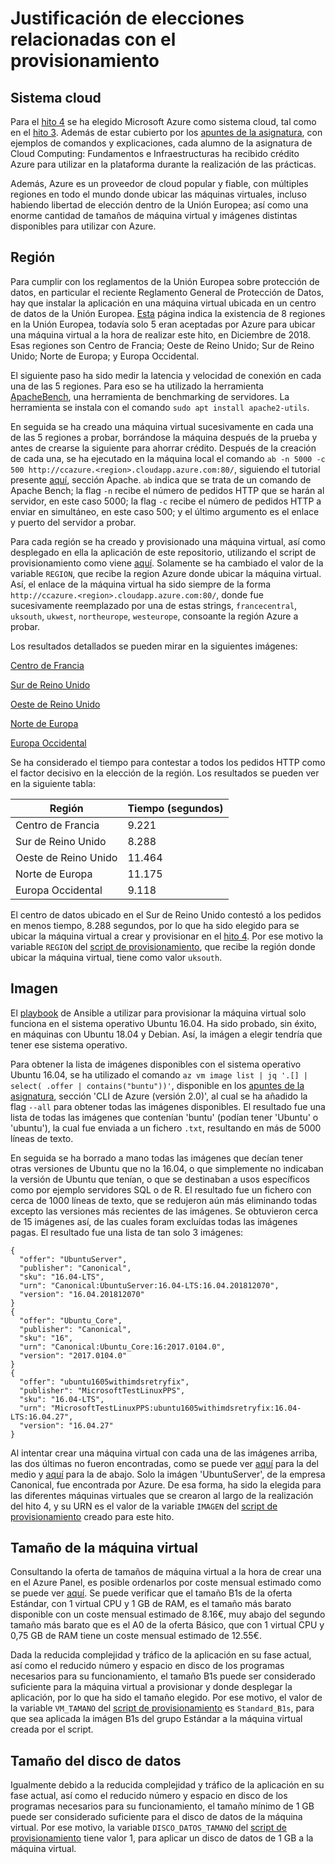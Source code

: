 # Justificación de elecciones relacionadas con el provisionamiento

## Sistema cloud

Para el [hito 4](https://github.com/migueldgoncalves/CCproj_1819/milestone/4) se ha elegido Microsoft Azure como sistema cloud, tal como en el [hito 3](https://github.com/migueldgoncalves/CCproj_1819/milestone/3). Además de estar cubierto por los [apuntes de la asignatura](http://jj.github.io/CC/documentos/temas/Automatizando_cloud), con ejemplos de comandos y explicaciones, cada alumno de la asignatura de Cloud Computing: Fundamentos e Infraestructuras ha recibido crédito Azure para utilizar en la plataforma durante la realización de las prácticas.

Además, Azure es un proveedor de cloud popular y fiable, con múltiples regiones en todo el mundo donde ubicar las máquinas virtuales, incluso habiendo libertad de elección dentro de la Unión Europea; así como una enorme cantidad de tamaños de máquina virtual y imágenes distintas disponibles para utilizar con Azure.

## Región

Para cumplir con los reglamentos de la Unión Europea sobre protección de datos, en particular el reciente Reglamento General de Protección de Datos, hay que instalar la aplicación en una máquina virtual ubicada en un centro de datos de la Unión Europea. [Esta](https://azure.microsoft.com/es-es/global-infrastructure/regions/) página indica la existencia de 8 regiones en la Unión Europea, todavía solo 5 eran aceptadas por Azure para ubicar una máquina virtual a la hora de realizar este hito, en Diciembre de 2018. Esas regiones son Centro de Francia; Oeste de Reino Unido; Sur de Reino Unido; Norte de Europa; y Europa Occidental.

El siguiente paso ha sido medir la latencia y velocidad de conexión en cada una de las 5 regiones. Para eso se ha utilizado la herramienta [ApacheBench](https://httpd.apache.org/docs/2.4/programs/ab.html), una herramienta de benchmarking de servidores. La herramienta se instala con el comando `sudo apt install apache2-utils`.

En seguida se ha creado una máquina virtual sucesivamente en cada una de las 5 regiones a probar, borrándose la máquina después de la prueba y antes de crearse la siguiente para ahorrar crédito. Después de la creación de cada una, se ha ejecutado en la máquina local el comando `ab -n 5000 -c 500 http://ccazure.<region>.cloudapp.azure.com:80/`, siguiendo el tutorial presente [aquí](https://geekflare.com/web-performance-benchmark/), sección Apache. `ab` indica que se trata de un comando de Apache Bench; la flag `-n` recibe el número de pedidos HTTP que se harán al servidor, en este caso 5000; la flag `-c` recibe el número de pedidos HTTP a enviar en simultáneo, en este caso 500; y el último argumento es el enlace y puerto del servidor a probar.

Para cada región se ha creado y provisionado una máquina virtual, así como desplegado en ella la aplicación de este repositorio, utilizando el script de provisionamiento como viene [aquí](https://github.com/migueldgoncalves/CCproj_1819/blob/master/acopio.sh). Solamente se ha cambiado el valor de la variable `REGION`, que recibe la region Azure donde ubicar la máquina virtual. Así, el enlace de la máquina virtual ha sido siempre de la forma `http://ccazure.<region>.cloudapp.azure.com:80/`, donde <region> fue sucesivamente reemplazado por una de estas strings, `francecentral`, `uksouth`, `ukwest`, `northeurope`, `westeurope`, consoante la región Azure a probar.

Los resultados detallados se pueden mirar en la siguientes imágenes:

[Centro de Francia](https://github.com/migueldgoncalves/CCproj_1819/blob/master/docs/Automatizacion/francecentral.png)

[Sur de Reino Unido](https://github.com/migueldgoncalves/CCproj_1819/blob/master/docs/Automatizacion/uksouth.png)

[Oeste de Reino Unido](https://github.com/migueldgoncalves/CCproj_1819/blob/master/docs/Automatizacion/ukwest.png)

[Norte de Europa](https://github.com/migueldgoncalves/CCproj_1819/blob/master/docs/Automatizacion/northeurope.png)

[Europa Occidental](https://github.com/migueldgoncalves/CCproj_1819/blob/master/docs/Automatizacion/westeurope.png)

Se ha considerado el tiempo para contestar a todos los pedidos HTTP como el factor decisivo en la elección de la región. Los resultados se pueden ver en la siguiente tabla:

| Región              | Tiempo (segundos) |
| ------------------- | ----------------- |
| Centro de Francia   | 9.221             |
| Sur de Reino Unido  | 8.288             |
| Oeste de Reino Unido| 11.464            |
| Norte de Europa     | 11.175            |
| Europa Occidental   | 9.118             |

El centro de datos ubicado en el Sur de Reino Unido contestó a los pedidos en menos tiempo, 8.288 segundos, por lo que ha sido elegido para se ubicar la máquina virtual a crear y provisionar en el [hito 4](https://github.com/migueldgoncalves/CCproj_1819/milestone/4). Por ese motivo la variable `REGION` del [script de provisionamiento](https://github.com/migueldgoncalves/CCproj_1819/blob/master/acopio.sh), que recibe la región donde ubicar la máquina virtual, tiene como valor `uksouth`.

## Imagen

El [playbook](https://github.com/migueldgoncalves/CCproj_1819/blob/master/provision/playbook.yml) de Ansible a utilizar para provisionar la máquina virtual solo funciona en el sistema operativo Ubuntu 16.04. Ha sido probado, sin éxito, en máquinas con Ubuntu 18.04 y Debian. Así, la imágen a elegir tendría que tener ese sistema operativo.

Para obtener la lista de imágenes disponibles con el sistema operativo Ubuntu 16.04, se ha utilizado el comando `az vm image list | jq '.[] | select( .offer | contains("buntu"))'`, disponible en los [apuntes de la asignatura](http://jj.github.io/CC/documentos/temas/Automatizando_cloud), sección 'CLI de Azure (versión 2.0)', al cual se ha añadido la flag `--all` para obtener todas las imágenes disponibles. El resultado fue una lista de todas las imágenes que contenían 'buntu' (podían tener 'Ubuntu' o 'ubuntu'), la cual fue enviada a un fichero `.txt`, resultando en más de 5000 líneas de texto.

En seguida se ha borrado a mano todas las imágenes que decían tener otras versiones de Ubuntu que no la 16.04, o que simplemente no indicaban la versión de Ubuntu que tenían, o que se destinaban a usos específicos como por ejemplo servidores SQL o de R. El resultado fue un fichero con cerca de 1000 líneas de texto, que se redujeron aún más eliminando todas excepto las versiones más recientes de las imágenes. Se obtuvieron cerca de 15 imágenes así, de las cuales foram excluídas todas las imágenes pagas. El resultado fue una lista de tan solo 3 imágenes:

```
{
  "offer": "UbuntuServer",
  "publisher": "Canonical",
  "sku": "16.04-LTS",
  "urn": "Canonical:UbuntuServer:16.04-LTS:16.04.201812070",
  "version": "16.04.201812070"
}
{
  "offer": "Ubuntu_Core",
  "publisher": "Canonical",
  "sku": "16",
  "urn": "Canonical:Ubuntu_Core:16:2017.0104.0",
  "version": "2017.0104.0"
}
{
  "offer": "ubuntu1605withimdsretryfix",
  "publisher": "MicrosoftTestLinuxPPS",
  "sku": "16.04-LTS",
  "urn": "MicrosoftTestLinuxPPS:ubuntu1605withimdsretryfix:16.04-LTS:16.04.27",
  "version": "16.04.27"
}
```

Al intentar crear una máquina virtual con cada una de las imágenes arriba, las dos últimas no fueron encontradas, como se puede ver [aquí](https://github.com/migueldgoncalves/CCproj_1819/blob/master/docs/Automatizacion/_2.png) para la del medio y [aquí](https://github.com/migueldgoncalves/CCproj_1819/blob/master/docs/Automatizacion/Imagen_3.png) para la de abajo. Solo la imágen 'UbuntuServer', de la empresa Canonical, fue encontrada por Azure. De esa forma, ha sido la elegida para las diferentes máquinas virtuales que se crearon al largo de la realización del hito 4, y su URN es el valor de la variable `IMAGEN` del [script de provisionamiento](https://github.com/migueldgoncalves/CCproj_1819/blob/master/acopio.sh) creado para este hito.

## Tamaño de la máquina virtual

Consultando la oferta de tamaños de máquina virtual a la hora de crear una en el Azure Panel, es posible ordenarlos por coste mensual estimado como se puede ver [aquí](https://github.com/migueldgoncalves/CCproj_1819/blob/master/docs/Automatizacion/precios.png). Se puede verificar que el tamaño B1s de la oferta Estándar, con 1 virtual CPU y 1 GB de RAM, es el tamaño más barato disponible con un coste mensual estimado de 8.16€, muy abajo del segundo tamaño más barato que es el A0 de la oferta Básico, que con 1 virtual CPU y 0,75 GB de RAM tiene un coste mensual estimado de 12.55€.

Dada la reducida complejidad y tráfico de la aplicación en su fase actual, así como el reducido número y espacio en disco de los programas necesarios para su funcionamiento, el tamaño B1s puede ser considerado suficiente para la máquina virtual a provisionar y donde desplegar la aplicación, por lo que ha sido el tamaño elegido. Por ese motivo, el valor de la variable `VM_TAMANO` del [script de provisionamiento](https://github.com/migueldgoncalves/CCproj_1819/blob/master/acopio.sh) es `Standard_B1s`, para que sea aplicada la imágen B1s del grupo Estándar a la máquina virtual creada por el script.

## Tamaño del disco de datos

Igualmente debido a la reducida complejidad y tráfico de la aplicación en su fase actual, así como el reducido número y espacio en disco de los programas necesarios para su funcionamiento, el tamaño mínimo de 1 GB puede ser considerado suficiente para el disco de datos de la máquina virtual. Por ese motivo, la variable `DISCO_DATOS_TAMANO` del [script de provisionamiento](https://github.com/migueldgoncalves/CCproj_1819/blob/master/acopio.sh) tiene valor 1, para aplicar un disco de datos de 1 GB a la máquina virtual.
